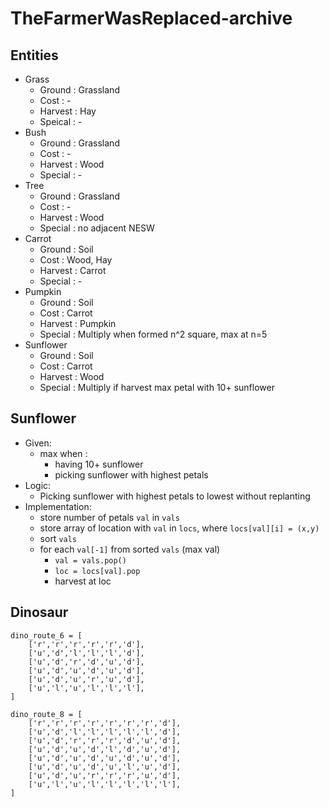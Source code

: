 # TheFarmerWasReplaced-archive


## Entities


- Grass
    - Ground  : Grassland
    - Cost    : -
    - Harvest : Hay
    - Speical : -
- Bush
    - Ground  : Grassland
    - Cost    : -
    - Harvest : Wood
    - Special : -
- Tree
    - Ground  : Grassland
    - Cost    : -
    - Harvest : Wood
    - Special : no adjacent NESW
- Carrot
    - Ground  : Soil
    - Cost    : Wood, Hay
    - Harvest : Carrot
    - Special : -
- Pumpkin
    - Ground  : Soil
    - Cost    : Carrot
    - Harvest : Pumpkin
    - Special : Multiply when formed n^2 square, max at n=5
- Sunflower
    - Ground  : Soil
    - Cost    : Carrot
    - Harvest : Wood
    - Special : Multiply if harvest max petal with 10+ sunflower

## Sunflower
- Given:
    - max when :
        - having 10+ sunflower
        - picking sunflower with highest petals
- Logic:
    - Picking sunflower with highest petals to lowest without replanting
- Implementation:
    - store number of petals `val` in `vals`
    - store array of location with `val` in `locs`, where `locs[val][i] = (x,y)`
    - sort `vals`
    - for each `val[-1]` from sorted `vals` (max val)
        - `val = vals.pop()`
        - `loc = locs[val].pop`
        - harvest at loc

## Dinosaur

```
dino_route_6 = [
	['r','r','r','r','r','d'],
	['u','d','l','l','l','d'],
	['u','d','r','d','u','d'],
	['u','d','u','d','u','d'],
	['u','d','u','r','u','d'],
	['u','l','u','l','l','l'],
]

dino_route_8 = [
    ['r','r','r','r','r','r','r','d'],
    ['u','d','l','l','l','l','l','d'],
	['u','d','r','r','r','d','u','d'],
	['u','d','u','d','l','d','u','d'],
	['u','d','u','d','u','d','u','d'],
	['u','d','u','d','u','l','u','d'],
	['u','d','u','r','r','r','u','d'],
	['u','l','u','l','l','l','l','l'],
]
```
